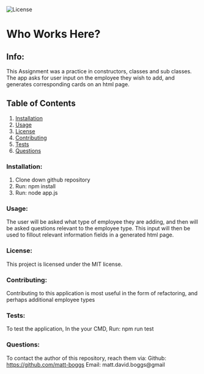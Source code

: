 ![License](https://img.shields.io/badge/license-MIT-blue.svg)

# Who Works Here?

## Info: 
This Assignment was a practice in constructors, classes and sub classes. The app asks for user input on the employee they wish to add, and generates corresponding cards on an html page.

## Table of Contents 
 1. [Installation](#Installation) 
 2. [Usage](#Usage) 
 3. [License](#License) 
 4. [Contributing](#Contributing) 
 5. [Tests](#Tests) 
 6. [Questions](#Questions)

### Installation:
 1. Clone down github repository
 2. Run: npm install
 3. Run: node app.js


### Usage:
 The user will be asked what type of employee they are adding, and then will be asked questions relevant to the employee type. This input will then be used to fillout relevant information fields in a generated html page.


### License:
 This project is licensed under the MIT license.

### Contributing:
Contributing to this application is most useful in the form of refactoring, and perhaps additional employee types


### Tests:
To test the application, In the your CMD, Run: npm run test

### Questions:
To contact the author of this repository, reach them via: 
Github: https://github.com/matt-boggs
Email: matt.david.boggs@gmail